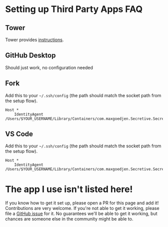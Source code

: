 # Setting up Third Party Apps FAQ

## Tower

Tower provides [instructions](https://www.git-tower.com/help/mac/integration/environment).

## GitHub Desktop

Should just work, no configuration needed

## Fork

Add this to your `~/.ssh/config` (the path should match the socket path from the setup flow).

```
Host *
	IdentityAgent /Users/$YOUR_USERNAME/Library/Containers/com.maxgoedjen.Secretive.SecretAgent/Data/socket.ssh
```

## VS Code

Add this to your `~/.ssh/config` (the path should match the socket path from the setup flow).

```
Host *
	IdentityAgent /Users/$YOUR_USERNAME/Library/Containers/com.maxgoedjen.Secretive.SecretAgent/Data/socket.ssh
```


# The app I use isn't listed here!

If you know how to get it set up, please open a PR for this page and add it! Contributions are very welcome.
If you're not able to get it working, please file a [GitHub issue](https://github.com/maxgoedjen/secretive/issues/new) for it. No guarantees we'll be able to get it working, but chances are someone else in the community might be able to.